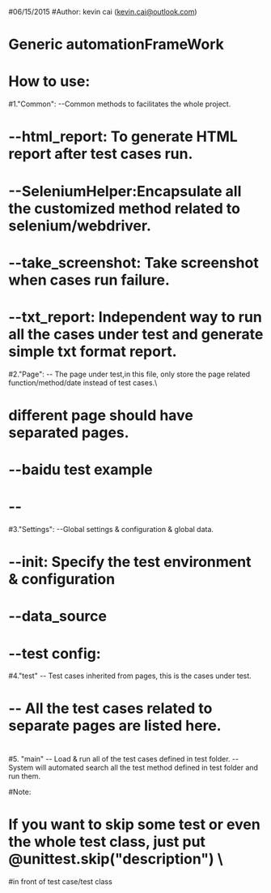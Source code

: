 #06/15/2015
#Author: kevin cai (kevin.cai@outlook.com)
# Generic automationFrameWork
# How to use:
#1."Common":  --Common methods to facilitates the whole project.
#    --html_report: To generate HTML report after test cases run.
#    --SeleniumHelper:Encapsulate all the customized method related to selenium/webdriver.
#    --take_screenshot: Take screenshot when cases run failure.
#    --txt_report: Independent way to run all the cases under test and generate simple txt format report.
#2."Page": -- The page under test,in this file, only store the page related function/method/date instead of test cases.\
#            different page should have separated pages.
#     --baidu  test example
#     --
#3."Settings": --Global settings & configuration & global data.
#    --__init__: Specify the test environment & configuration
#    --data_source
#    --test config:
#4."test" -- Test cases inherited from pages, this is the cases under test.
#    -- All the test cases related to separate pages are listed here.
#
#
#5. "main"  -- Load & run all of the test cases defined in test folder.
    --System will automated search all the test method defined in test folder and run them.

#Note:
# If you want to skip some test or even the whole test class, just put @unittest.skip("description") \
#in front of test case/test class